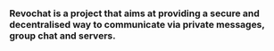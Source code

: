 ### Revochat is a project that aims at providing a secure and decentralised way to communicate via private messages, group chat and servers.
